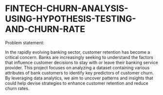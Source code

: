 # FINTECH-CHURN-ANALYSIS-USING-HYPOTHESIS-TESTING-AND-CHURN-RATE
Problem statement:

In the rapidly evolving banking sector, customer retention has become a critical concern. Banks are increasingly seeking to understand the factors that influence customer decisions to stay with or leave their banking service provider. This project focuses on analyzing a dataset containing various attributes of bank customers to identify key predictors of customer churn. By leveraging data analytics, we aim to uncover patterns and insights that could help devise strategies to enhance customer retention and reduce churn rates.


